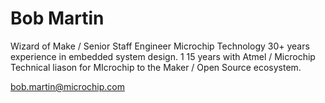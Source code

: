 # Bob Martin 
Wizard of Make / Senior Staff Engineer Microchip Technology
30+ years experience in embedded system design. 1
15 years with Atmel / Microchip
Technical liason for MIcrochip to the Maker / Open Source ecosystem.

bob.martin@microchip.com

<!---
bobcmartin/bobcmartin is a ✨ special ✨ repository because its `README.md` (this file) appears on your GitHub profile.
You can click the Preview link to take a look at your changes.
--->
